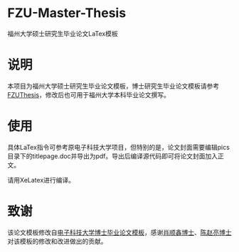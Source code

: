 # FZU-Master-Thesis
福州大学硕士研究生毕业论文LaTex模板

# 说明
本项目为福州大学硕士研究生毕业论文模板，博士研究生毕业论文模板请参考[FZUThesis](https://github.com/chenzl23/FZUThesis)，修改后也可用于福州大学本科毕业论文撰写。

# 使用
具体LaTex指令可参考原电子科技大学项目，但特别的是，论文封面需要编辑pics目录下的titlepage.doc并导出为pdf。导出后编译源代码即可将论文封面加入正文。

请用XeLatex进行编译。

# 致谢
该论文模板修改自[电子科技大学博士毕业论文模板](https://github.com/bdebye/thesisuestc)，感谢[肖顺鑫博士](https://github.com/Xiaoshunxin)、[陈赵亮博士](https://github.com/chenzl23)对该模板的修改和改进做出的贡献。
